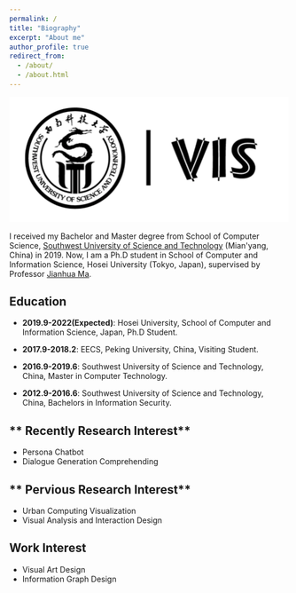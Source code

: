 ```yaml
---
permalink: /
title: "Biography"
excerpt: "About me"
author_profile: true
redirect_from: 
  - /about/
  - /about.html
---
```


<img src='/images/logo.png'>

I received my Bachelor and Master degree from School of Computer Science, [Southwest University of Science and Technology](http://www.swust.edu.cn/) (Mian'yang, China) in 2019. Now, I am a Ph.D student in School of Computer and Information Science, Hosei University (Tokyo, Japan), supervised by Professor [Jianhua Ma](https://scholar.google.com/citations?user=63JHTbMAAAAJ&hl=zh-CN&oi=ao).


**Education**
---

- **2019.9-2022(Expected)**: Hosei University, School of Computer and Information Science, Japan, Ph.D Student.

- **2017.9-2018.2**: EECS, Peking University, China, Visiting Student.

- **2016.9-2019.6**: Southwest University of Science and Technology, China, Master in Computer Technology.
  
- **2012.9-2016.6**: Southwest University of Science and Technology, China, Bachelors in Information Security.

** Recently Research Interest**
---
- Persona Chatbot
- Dialogue Generation Comprehending

** Pervious Research Interest**
---
- Urban Computing Visualization
- Visual Analysis and Interaction Design

**Work Interest**
---
- Visual Art Design
- Information Graph Design
